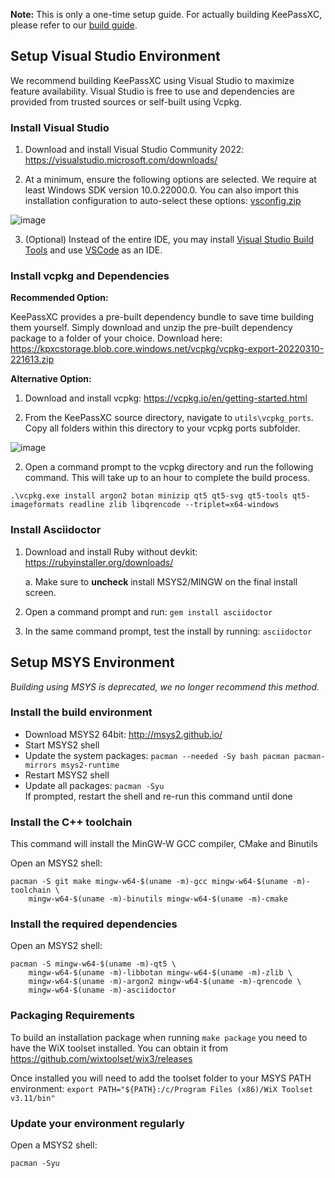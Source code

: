 **Note:** This is only a one-time setup guide. For actually building KeePassXC, please refer to our [build guide](Building-KeePassXC).

## Setup Visual Studio Environment
We recommend building KeePassXC using Visual Studio to maximize feature availability. Visual Studio is free to use and dependencies are provided from trusted sources or self-built using Vcpkg.

### Install Visual Studio
1. Download and install Visual Studio Community 2022: https://visualstudio.microsoft.com/downloads/

2. At a minimum, ensure the following options are selected. We require at least Windows SDK version 10.0.22000.0. You can also import this installation configuration to auto-select these options: [vsconfig.zip](https://github.com/keepassxreboot/keepassxc/files/8228563/vsconfig.zip)

![image](https://user-images.githubusercontent.com/2809491/157791055-cf6c3ba1-b4d7-4f37-9284-d792c7e6378c.png)

3. (Optional) Instead of the entire IDE, you may install [Visual Studio Build Tools](https://visualstudio.microsoft.com/downloads/#build-tools-for-visual-studio-2022) and use [VSCode](https://code.visualstudio.com/download) as an IDE.

### Install vcpkg and Dependencies
**Recommended Option:**

KeePassXC provides a pre-built dependency bundle to save time building them yourself. Simply download and unzip the pre-built dependency package to a folder of your choice. Download here: https://kpxcstorage.blob.core.windows.net/vcpkg/vcpkg-export-20220310-221613.zip

**Alternative Option:**
1. Download and install vcpkg: https://vcpkg.io/en/getting-started.html

2. From the KeePassXC source directory, navigate to `utils\vcpkg_ports`. Copy all folders within this directory to your vcpkg ports subfolder.

![image](https://user-images.githubusercontent.com/2809491/157793947-c248b8e1-e1e2-4872-8ffa-45691f1d3123.png)

2. Open a command prompt to the vcpkg directory and run the following command. This will take up to an hour to complete the build process. 

`.\vcpkg.exe install argon2 botan minizip qt5 qt5-svg qt5-tools qt5-imageformats readline zlib libqrencode --triplet=x64-windows`

### Install Asciidoctor
1. Download and install Ruby without devkit: https://rubyinstaller.org/downloads/

    a. Make sure to **uncheck** install MSYS2/MINGW on the final install screen.

2. Open a command prompt and run: `gem install asciidoctor`

3. In the same command prompt, test the install by running: `asciidoctor`

## Setup MSYS Environment
_Building using MSYS is deprecated, we no longer recommend this method._

### Install the build environment

* Download MSYS2 64bit: http://msys2.github.io/
* Start MSYS2 shell
* Update the system packages: `pacman --needed -Sy bash pacman pacman-mirrors msys2-runtime`
* Restart MSYS2 shell
* Update all packages: `pacman -Syu` <br/>If prompted, restart the shell and re-run this command until done

### Install the C++ toolchain

This command will install the MinGW-W GCC compiler, CMake and Binutils

Open an MSYS2 shell:

```
pacman -S git make mingw-w64-$(uname -m)-gcc mingw-w64-$(uname -m)-toolchain \
    mingw-w64-$(uname -m)-binutils mingw-w64-$(uname -m)-cmake
```

### Install the required dependencies

Open an MSYS2 shell:

```
pacman -S mingw-w64-$(uname -m)-qt5 \
    mingw-w64-$(uname -m)-libbotan mingw-w64-$(uname -m)-zlib \
    mingw-w64-$(uname -m)-argon2 mingw-w64-$(uname -m)-qrencode \
    mingw-w64-$(uname -m)-asciidoctor
```

### Packaging Requirements
To build an installation package when running ```make package``` you need to have the WiX toolset installed. You can obtain it from https://github.com/wixtoolset/wix3/releases

Once installed you will need to add the toolset folder to your MSYS PATH environment: ```export PATH="${PATH}:/c/Program Files (x86)/WiX Toolset v3.11/bin"```

### Update your environment regularly

Open a MSYS2 shell:

```
pacman -Syu
```
